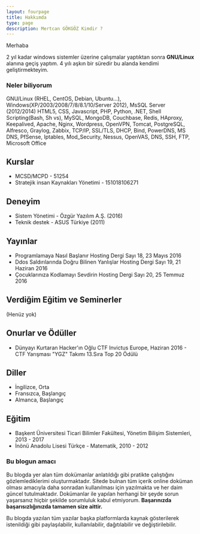 ```yaml
---
layout: fourpage
title: Hakkımda
type: page
description: Mertcan GÖKGÖZ Kimdir ?
---
```


Merhaba

2 yıl kadar windows sistemler üzerine çalışmalar yaptıktan sonra **GNU/Linux** alanına geçiş yaptım. 4 yılı aşkın bir süredir bu alanda kendimi geliştirmekteyim.

### Neler biliyorum

GNU/Linux (RHEL, CentOS, Debian, Ubuntu…), Windows(XP/2003/2008/7/8/8.1/10/Server 2012), MsSQL Server (2012/2014) HTML5, CSS, Javascript, PHP, Python, .NET, Shell Scripting(Bash, Sh vs), MySQL, MongoDB, Couchbase, Redis, HAproxy, Keepalived, Apache, Nginx, Wordpress, OpenVPN, Tomcat, PostgreSQL, Alfresco, Graylog, Zabbix, TCP/IP, SSL/TLS, DHCP, Bind, PowerDNS, MS DNS, PfSense, Iptables, Mod_Security, Nessus, OpenVAS, DNS, SSH, FTP, Microsoft Office


## Kurslar

- MCSD/MCPD - 51254
- Stratejik insan Kaynakları Yönetimi - 151018106271

## Deneyim

- Sistem Yönetimi - Özgür Yazılım A.Ş. (2016)
- Teknik destek - ASUS Türkiye (2011)

## Yayınlar

- Programlamaya Nasıl Başlanır Hosting Dergi Sayı 18, 23 Mayıs 2016
- Ddos Saldırılarında Doğru Bilinen Yanlışlar Hosting Dergi Sayı 19, 21 Haziran 2016
- Çocuklarınıza Kodlamayı Sevdirin Hosting Dergi Sayı 20, 25 Temmuz 2016

## Verdiğim Eğitim ve Seminerler

(Henüz yok)

## Onurlar ve Ödüller

- Dünyayı Kurtaran Hacker'ın Oğlu CTF Invictus Europe, Haziran 2016 -  CTF Yarışması "YGZ" Takımı 13.Sıra Top 20 Ödülü

## Diller

- İngilizce, Orta
- Fransızca, Başlangıç
- Almanca, Başlangıç

## Eğitim

- Başkent Üniversitesi Ticari Bilimler Fakültesi, Yönetim Bilişim Sistemleri, 2013 - 2017
- İnönü Anadolu Lisesi Türkçe - Matematik, 2010 - 2012

### Bu blogun amacı

Bu blogda yer alan tüm dokümanlar anlatıldığı gibi pratikte çalıştığını gözlemlediklerimi oluşturmaktadır. Sitede bulnan tüm içerik online doküman olması amacıyla daha sonradan kullanılması için yazılmakta ve her daim güncel tutulmaktadır. Dokümanlar ile yapılan herhangi bir şeyde sorun yaşarsanız hiçbir şekilde sorumluluk kabul etmiyorum. **Başarınızda başarısızlığınızda tamamen size aittir.**

Bu blogda yazılan tüm yazılar başka platformlarda kaynak gösterilerek istenildiği gibi paylaşılabilir, kullanılabilir, dağıtılabilir ve değiştirilebilir.
